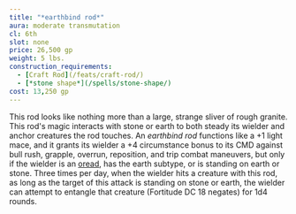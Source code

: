 ```yaml
---
title: "*earthbind rod*"
aura: moderate transmutation
cl: 6th
slot: none
price: 26,500 gp
weight: 5 lbs.
construction_requirements:
  - [Craft Rod](/feats/craft-rod/)
  - [*stone shape*](/spells/stone-shape/)
cost: 13,250 gp
---
```


This rod looks like nothing more than a large, strange sliver of rough granite. This rod's magic interacts with stone or earth to both steady its wielder and anchor creatures the rod touches. An *earthbind rod* functions like a +1 light mace, and it grants its wielder a +4 circumstance bonus to its CMD against bull rush, grapple, overrun, reposition, and trip combat maneuvers, but only if the wielder is an [oread](/races/oreads/), has the earth subtype, or is standing on earth or stone. Three times per day, when the wielder hits a creature with this rod, as long as the target of this attack is standing on stone or earth, the wielder can attempt to entangle that creature (Fortitude DC 18 negates) for 1d4 rounds.

